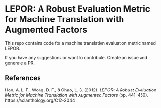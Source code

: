 # LEPOR: A Robust Evaluation Metric for Machine Translation with Augmented Factors
This repo contains code for a machine translation evaluation metric named LEPOR.


If you have any suggestions or want to contribute. Create an issue and generate a PR.

## References
<div class="csl-entry">Han, A. L. F., Wong, D. F., &#38; Chao, L. S. (2012). <i>LEPOR: A Robust Evaluation Metric for Machine Translation with Augmented Factors</i> (pp. 441–450). https://aclanthology.org/C12-2044</div>
